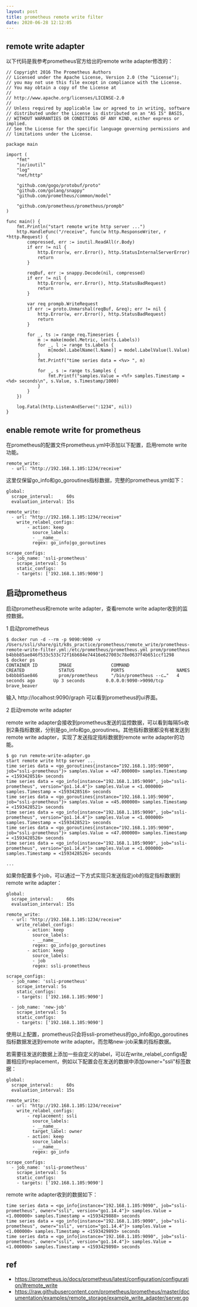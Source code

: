 ```yaml
---
layout: post
title: prometheus remote write filter
date: 2020-06-28 12:12:05
---
```


## remote write adapter

以下代码是我参考prometheus官方给出的remote write adapter修改的：

```golang
// Copyright 2016 The Prometheus Authors
// Licensed under the Apache License, Version 2.0 (the "License");
// you may not use this file except in compliance with the License.
// You may obtain a copy of the License at
//
// http://www.apache.org/licenses/LICENSE-2.0
//
// Unless required by applicable law or agreed to in writing, software
// distributed under the License is distributed on an "AS IS" BASIS,
// WITHOUT WARRANTIES OR CONDITIONS OF ANY KIND, either express or implied.
// See the License for the specific language governing permissions and
// limitations under the License.

package main

import (
	"fmt"
	"io/ioutil"
	"log"
	"net/http"

	"github.com/gogo/protobuf/proto"
	"github.com/golang/snappy"
	"github.com/prometheus/common/model"

	"github.com/prometheus/prometheus/prompb"
)

func main() {
	fmt.Println("start remote write http server ...")
	http.HandleFunc("/receive", func(w http.ResponseWriter, r *http.Request) {
		compressed, err := ioutil.ReadAll(r.Body)
		if err != nil {
			http.Error(w, err.Error(), http.StatusInternalServerError)
			return
		}

		reqBuf, err := snappy.Decode(nil, compressed)
		if err != nil {
			http.Error(w, err.Error(), http.StatusBadRequest)
			return
		}

		var req prompb.WriteRequest
		if err := proto.Unmarshal(reqBuf, &req); err != nil {
			http.Error(w, err.Error(), http.StatusBadRequest)
			return
		}

		for _, ts := range req.Timeseries {
			m := make(model.Metric, len(ts.Labels))
			for _, l := range ts.Labels {
				m[model.LabelName(l.Name)] = model.LabelValue(l.Value)
			}
			fmt.Printf("time series data = <%v> ", m)

			for _, s := range ts.Samples {
				fmt.Printf("samples.Value = <%f> samples.Timestamp = <%d> seconds\n", s.Value, s.Timestamp/1000)
			}
		}
	})

	log.Fatal(http.ListenAndServe(":1234", nil))
}

```

## enable remote write for prometheus

在prometheus的配置文件prometheus.yml中添加以下配置，启用remote write功能。

```
remote_write:
  - url: "http://192.168.1.105:1234/receive"
```

这里仅保留go_info和go_goroutines指标数据，完整的prometheus.yml如下：

```
global:
  scrape_interval:     60s
  evaluation_interval: 15s

remote_write:
  - url: "http://192.168.1.105:1234/receive"
    write_relabel_configs:
        - action: keep
          source_labels:
          - __name__
          regex: go_info|go_goroutines

scrape_configs:
  - job_name: 'ssli-prometheus'
    scrape_interval: 5s
    static_configs:
    - targets: ['192.168.1.105:9090']

```

## 启动prometheus

启动prometheus和remote write adapter，查看remote write adapter收到的监控数据。

1 启动prometheus


```
$ docker run -d --rm -p 9090:9090 -v /Users/ssli/share/git/k8s_practice/prometheus/remote_write/prometheus-remote-write-filter.yml:/etc/prometheus/prometheus.yml prom/prometheus
b4bbb85ae846f533c533c72f16b684e74416e627003c78e0637f4b651ccf1298
$ docker ps
CONTAINER ID        IMAGE               COMMAND                  CREATED             STATUS              PORTS                    NAMES
b4bbb85ae846        prom/prometheus     "/bin/prometheus --c…"   4 seconds ago       Up 3 seconds        0.0.0.0:9090->9090/tcp   brave_beaver
```

输入 http://localhost:9090/graph 可以看到prometheus的ui界面。

2 启动remote write adapter

remote write adapter会接收到prometheus发送的监控数据，可以看到每隔5s收到2条指标数据，分别是go_info和go_goroutines。其他指标数据都没有被发送到remote write adapter，实现了发送指定指标数据到remote write adapter的功能。

```
$ go run remote-write-adapter.go
start remote write http server ...
time series data = <go_goroutines{instance="192.168.1.105:9090", job="ssli-prometheus"}> samples.Value = <47.000000> samples.Timestamp = <1593428516> seconds
time series data = <go_info{instance="192.168.1.105:9090", job="ssli-prometheus", version="go1.14.4"}> samples.Value = <1.000000> samples.Timestamp = <1593428516> seconds
time series data = <go_goroutines{instance="192.168.1.105:9090", job="ssli-prometheus"}> samples.Value = <45.000000> samples.Timestamp = <1593428521> seconds
time series data = <go_info{instance="192.168.1.105:9090", job="ssli-prometheus", version="go1.14.4"}> samples.Value = <1.000000> samples.Timestamp = <1593428521> seconds
time series data = <go_goroutines{instance="192.168.1.105:9090", job="ssli-prometheus"}> samples.Value = <47.000000> samples.Timestamp = <1593428526> seconds
time series data = <go_info{instance="192.168.1.105:9090", job="ssli-prometheus", version="go1.14.4"}> samples.Value = <1.000000> samples.Timestamp = <1593428526> seconds

...
```

如果你配置多个job，可以通过一下方式实现只发送指定job的指定指标数据到remote write adapter：

```
global:
  scrape_interval:     60s
  evaluation_interval: 15s

remote_write:
  - url: "http://192.168.1.105:1234/receive"
    write_relabel_configs:
        - action: keep
          source_labels:
          - __name__
          regex: go_info|go_goroutines
        - action: keep
          source_labels:
          - job
          regex: ssli-prometheus

scrape_configs:
  - job_name: 'ssli-prometheus'
    scrape_interval: 5s
    static_configs:
    - targets: ['192.168.1.105:9090']

  - job_name: 'new-job'
    scrape_interval: 5s
    static_configs:
    - targets: ['192.168.1.105:9090']
```

使用以上配置，prometheus只会将ssli-prometheus的go_info和go_goroutines指标数据发送到remote write adapter。而忽略new-job采集的指标数据。

若需要往发送的数据上添加一些自定义的label，可以在write_relabel_configs配置相应的replacement，例如以下配置会在发送的数据中添加owner="ssli"标签数据：

```
global:
  scrape_interval:     60s
  evaluation_interval: 15s

remote_write:
  - url: "http://192.168.1.105:1234/receive"
    write_relabel_configs:
        - replacement: ssli
          source_labels:
          - __name__
          target_label: owner
        - action: keep
          source_labels:
          - __name__
          regex: go_info

scrape_configs:
  - job_name: 'ssli-prometheus'
    scrape_interval: 5s
    static_configs:
    - targets: ['192.168.1.105:9090']
```

remote write adapter收到的数据如下：

```
time series data = <go_info{instance="192.168.1.105:9090", job="ssli-prometheus", owner="ssli", version="go1.14.4"}> samples.Value = <1.000000> samples.Timestamp = <1593429888> seconds
time series data = <go_info{instance="192.168.1.105:9090", job="ssli-prometheus", owner="ssli", version="go1.14.4"}> samples.Value = <1.000000> samples.Timestamp = <1593429893> seconds
time series data = <go_info{instance="192.168.1.105:9090", job="ssli-prometheus", owner="ssli", version="go1.14.4"}> samples.Value = <1.000000> samples.Timestamp = <1593429898> seconds
```

##  ref

- https://prometheus.io/docs/prometheus/latest/configuration/configuration/#remote_write
- https://raw.githubusercontent.com/prometheus/prometheus/master/documentation/examples/remote_storage/example_write_adapter/server.go

